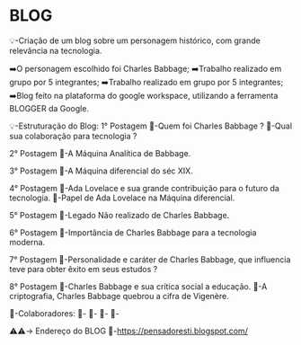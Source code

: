 # BLOG
💡-Criação de um blog sobre um personagem histórico, com grande relevância na tecnologia.

➡️O personagem escolhido foi Charles Babbage;
➡️Trabalho realizado em grupo por 5 integrantes;
➡️Trabalho realizado em grupo por 5 integrantes;
➡️Blog feito na plataforma do google workspace, utilizando a ferramenta BLOGGER da Google.

💡-Estruturação do Blog:
1️° Postagem
📖-Quem foi Charles Babbage ?
📖-Qual sua colaboração para tecnologia ?

2° Postagem
📖-A Máquina Analítica de Babbage.

3° Postagem
📖-A Máquina diferencial do séc XIX.

4° Postagem
📖-Ada Lovelace e sua grande contribuição para o futuro da tecnologia.
📖-Papel de Ada Lovelace na Máquina diferencial.

5° Postagem
📖-Legado Não realizado de Charles Babbage.

6° Postagem
📖-Importância de Charles Babbage para a tecnologia moderna.

7° Postagem
📖-Personalidade e caráter de Charles Babbage, que influencia teve para obter êxito em seus estudos ?

8° Postagem
📖-Charles Babbage e sua crítica social a educação.
📖-A criptografia, Charles Babbage quebrou a cifra de Vigenère.

👔-Colaboradores:
💁-
💁-
💁-
💁-

⚠️⚠️-> Endereço do BLOG
🔗-https://pensadoresti.blogspot.com/

